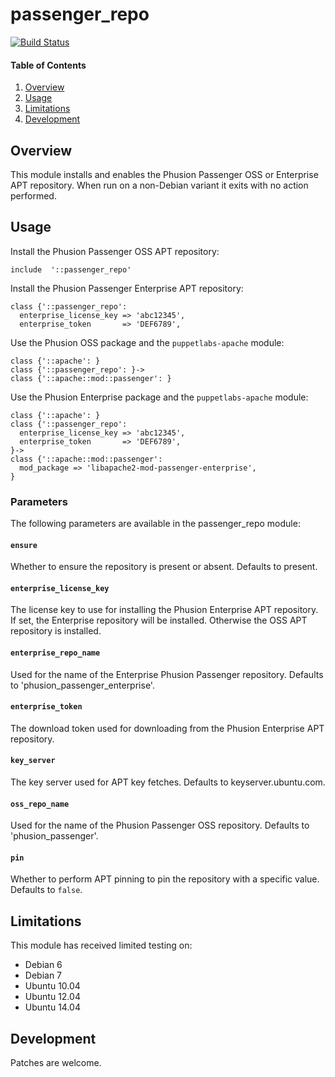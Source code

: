 # passenger_repo

[![Build Status](https://secure.travis-ci.org/juniorsysadmin/puppet-passenger_repo.png)](http://travis-ci.org/juniorsysadmin/puppet-passenger_repo)

#### Table of Contents

1. [Overview](#overview)
1. [Usage](#usage)
1. [Limitations](#limitations)
1. [Development](#development)

## Overview

This module installs and enables the Phusion Passenger OSS or Enterprise APT
repository. When run on a non-Debian variant it exits with no action
performed.

## Usage

Install the Phusion Passenger OSS APT repository:

```puppet
include  '::passenger_repo'
```

Install the Phusion Passenger Enterprise APT repository:

```puppet
class {'::passenger_repo':
  enterprise_license_key => 'abc12345',
  enterprise_token       => 'DEF6789',
```

Use the Phusion OSS package and the `puppetlabs-apache` module:

```puppet
class {'::apache': }
class {'::passenger_repo': }->
class {'::apache::mod::passenger': }
```

Use the Phusion Enterprise package and the `puppetlabs-apache` module:

```puppet
class {'::apache': }
class {'::passenger_repo':
  enterprise_license_key => 'abc12345',
  enterprise_token       => 'DEF6789',
}->
class {'::apache::mod::passenger':
  mod_package => 'libapache2-mod-passenger-enterprise',
}
```

### Parameters

The following parameters are available in the passenger_repo module:

#### `ensure`

Whether to ensure the repository is present or absent. Defaults to present.

#### `enterprise_license_key`

The license key to use for installing the Phusion Enterprise APT repository.
If set, the Enterprise repository will be installed. Otherwise the OSS APT
repository is installed.

#### `enterprise_repo_name`

Used for the name of the Enterprise Phusion Passenger repository. Defaults to
'phusion_passenger_enterprise'.

#### `enterprise_token`

The download token used for downloading from the Phusion Enterprise APT
repository.

#### `key_server`

The key server used for APT key fetches. Defaults to keyserver.ubuntu.com.

#### `oss_repo_name`

Used for the name of the Phusion Passenger OSS repository. Defaults to
'phusion_passenger'.

#### `pin`

Whether to perform APT pinning to pin the repository with a specific
value. Defaults to `false`.

## Limitations

This module has received limited testing on:

* Debian 6
* Debian 7
* Ubuntu 10.04
* Ubuntu 12.04
* Ubuntu 14.04

## Development

Patches are welcome.
